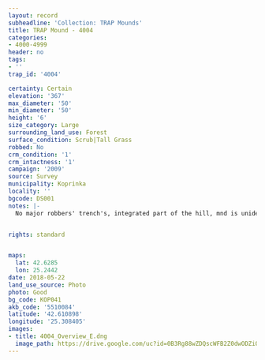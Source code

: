 ```yaml
---
layout: record
subheadline: 'Collection: TRAP Mounds'
title: TRAP Mound - 4004
categories:
- 4000-4999
header: no
tags:
- ''
trap_id: '4004'

certainty: Certain
elevation: '367'
max_diameter: '50'
min_diameter: '50'
height: '6'
size_category: Large
surrounding_land_use: Forest
surface_condition: Scrub|Tall Grass
robbed: No
crm_condition: '1'
crm_intactness: '1'
campaign: '2009'
source: Survey
municipality: Koprinka
locality: ''
bgcode: DS001
notes: |-
  No major robbers' trench's, integrated part of the hill, mnd is unidentifiable.


rights: standard


maps:
  lat: 42.6285
  lon: 25.2442
date: 2018-05-22
land_use_source: Photo
photo: Good
bg_code: КОР041
akb_code: '5510084'
latitude: '42.610898'
longitude: '25.308405'
images:
- title: 4004_Overview_E.dng
  image_path: https://drive.google.com/uc?id=0B3Rg88wZDQscWFB2Z0dwODZiQ3c
---
```

